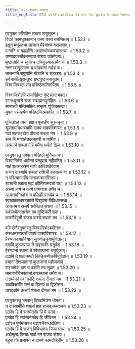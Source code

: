 ```yaml
---
title: ०५३ शबला-याचना
title_english: 053 vishvamitra tries to gain kaamadhenu

---
```



एवमुक्ता वसिष्ठेन शबला शत्रुसूदन।  
विदधे कामधुक्कामान् यस्य यस्य यथेप्सितम् ॥ 1.53.1 ॥   
इक्षून् मधूंस्तथा लाजान् मैरेयांश्च वरासवान्।  
पानानि च महार्हाणि भक्ष्यांश्चोच्चावचांस्तथा ॥ 1.53.2 ॥   
उष्णाढ्यस्यौदनस्यात्र राशयः पर्वतोपमाः।  
मृष्टान्नानि च सूपाश्च दधिकुल्यास्तथैव च ॥ 1.53.3 ॥   
नानास्वादुरसानां च षाडवानां तथैव च।  
भाजनानि सुपूर्णानि गौडानि च सहस्रशः ॥ 1.53.4 ॥   
सर्वमासीत्सुसन्तुष्टं हृष्टपुष्टजनायुतम्।  
विश्वामित्रबलं राम वसिष्ठेनातितर्पितम् ॥ 1.53.5 ॥   

विश्वामित्रोऽपि राजर्षिर्हृष्टः पुष्टस्तदाभवत्।  
सान्तःपुरवरो राजा सब्राह्मणपुरोहितः ॥ 1.53.6 ॥   
सामात्यो मन्त्रिसहितः सभृत्यः पूजितस्तदा।  
युक्तः परमहर्षेण वसिष्ठमिदमब्रवीत् ॥ 1.53.7 ॥   

पूजितोऽहं त्वया ब्रह्मन् पूजार्हेण सुसत्कृतः।  
श्रूयतामभिधास्यामि वाक्यं वाक्यविशारद ॥ 1.53.8 ॥   
गवां शतसहस्रेण दीयतां शबला मम ॥ 1.53.9 ॥   
रत्नं हि भगवन्नेतद्रत्नहारी च पार्थिवः।  
तस्मान्मे शबलां देहि ममैषा धर्मतो द्विज ॥ 1.53.10 ॥   

एवमुक्तस्तु भगवान् वसिष्ठो मुनिसत्तमः।  
विश्वामित्रेण धर्मात्मा प्रत्युवाच महीपतिम् ॥ 1.53.11 ॥   
नाहं शतसहस्रेण नापि कोटिशतैर्गवाम्।  
राजन् दास्यामि शबलां राशिभी रजतस्य वा ॥ 1.53.12 ॥   
न परित्यागमर्हेयं मत्सकाशादरिन्दम।  
शाश्वती शबला मह्यं कीर्तिरात्मवतो यथा ॥ 1.53.13 ॥   
अस्यां हव्यं च कव्यं प्राणयात्रा तथैव च।  
आयत्तमग्निहोत्रं च बलिर्होमस्तथैव च ॥ 1.53.14 ॥   
स्वाहाकारवषट्कारौ विद्याश्च विविधास्तथा।  
आयत्तमत्र राजर्षे सर्वमेतन्न संशयः ॥ 1.53.15 ॥   
सर्वस्वमेतत्सत्येन मम तुष्टिकरी सदा।  
कारणैर्बहुभी राजन्न दास्ये शबलां तव ॥ 1.53.16 ॥   

वसिष्ठेनैवमुक्तस्तु विश्वामित्रोऽब्रवीत्ततः।  
संरब्धतरमत्यर्थं वाक्यं वाक्यविशारदः ॥ 1.53.17 ॥   
हैरण्यकक्ष्याग्रैवेयान् सुवर्णाङ्कुशभूषितान्।  
ददामि कुञ्जराणां ते सहस्राणि चतुर्दश ॥ 1.53.18 ॥   
हैरण्यानां रथानां ते श्वेताश्वानां चतुर्युजाम्।  
ददामि ते शतान्यष्टौ किङ्किणीकविभूषितान् ॥ 1.53.19 ॥   
हयानां देशजातानां कुलजानां महौजसाम्।  
सहस्रमेकं दश च ददामि तव सुव्रत ॥ 1.53.20 ॥   
नानावर्णविभक्तानां वयःस्थानां तथैव च।  
ददाम्येकां गवां कोटिं शबला दीयतां मम ॥ 1.53.21 ॥   
यावदिच्छसि रत्नं वा हिरण्यं वा द्विजोत्तम।  
तावद्ददामि तत्सर्वं शबला दीयतां मम ॥ 1.53.22 ॥   

एवमुक्तस्तु भगवान् विश्वामित्रेण धीमता।  
न दास्यामीति शबलां प्राह राजन् कथञ्चन ॥ 1.53.23 ॥   
एतदेव हि मे रत्नमेतदेव हि मे धनम्।  
एतदेव हि सर्वस्वमेतदेव हि जीवितम् ॥ 1.53.24 ॥   
दर्शश्च पूर्णमासश्च यज्ञाश्चैवाप्तदक्षिणाः।  
एतदेव हि मे राजन् विविधाश्च क्रियास्तथा ॥ 1.53.25 ॥   
अदोमूलाः क्रियाः सर्वा मम राजन्न संशयः।  
बहुना किं प्रलापेन न दास्ये कामदोहिनीम् ॥ 1.53.26 ॥   